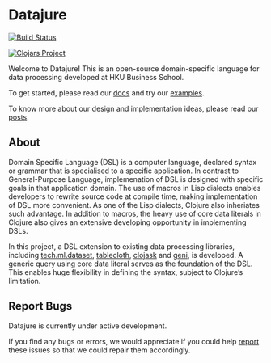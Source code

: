 # Datajure

[![Build Status](../../../actions/workflows/test.yml/badge.svg)](../../../actions/workflows/test.yml)

[![Clojars Project](https://clojars.org/com.github.clojure-finance/datajure/latest-version.svg)](https://clojars.org/com.github.clojure-finance/datajure)

Welcome to Datajure! This is an open-source domain-specific language for data processing developed at HKU Business School.

To get started, please read our [docs](https://clojure-finance.github.io/datajure-website/pages-output/docs) and try our [examples](https://clojure-finance.github.io/datajure-website/pages-output/examples).

To know more about our design and implementation ideas, please read our [posts](https://clojure-finance.github.io/datajure-website/archives).

## About

Domain Specific Language (DSL) is a computer language, declared syntax or grammar that is specialised to a specific application. In contrast to General-Purpose Language, implemenation of DSL is designed with specific goals in that application domain. The use of macros in Lisp dialects enables developers to rewrite source code at compile time, making implementation of DSL more convenient. As one of the Lisp dialects, Clojure also inheriates such advantage. In addition to macros, the heavy use of core data literals in Clojure also gives an extensive developing opportunity in implementing DSLs.

In this project, a DSL extension to existing data processing libraries, including [tech.ml.dataset](https://github.com/techascent/tech.ml.dataset), [tablecloth](https://github.com/scicloj/tablecloth), [clojask](https://github.com/clojure-finance/clojask) and [geni](https://github.com/zero-one-group/geni), is developed. A generic query using core data literal serves as the foundation of the DSL. This enables huge flexibility in defining the syntax, subject to Clojure’s limitation.

## Report Bugs

Datajure is currently under active development.

If you find any bugs or errors, we would appreciate if you could help [report](https://github.com/clojure-finance/datajure/issues) these issues so that we could repair them accordingly.